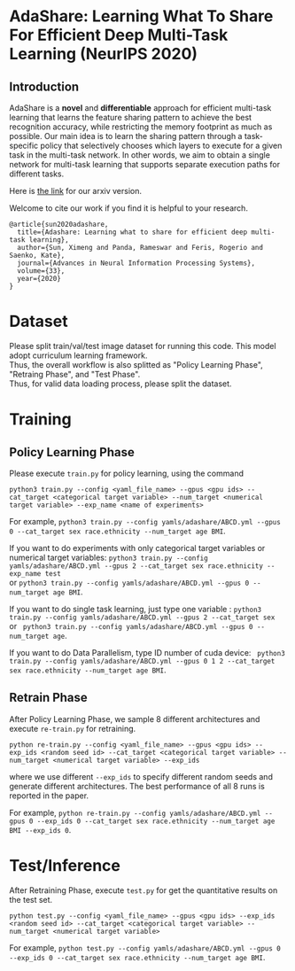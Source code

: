 # AdaShare: Learning What To Share For Efficient Deep Multi-Task Learning (NeurIPS 2020) 


## Introduction


AdaShare is a **novel** and **differentiable** approach for efficient multi-task
learning that learns the feature sharing pattern to achieve the best recognition accuracy, while
restricting the memory footprint as much as possible. Our main idea is to learn the sharing pattern
through a task-specific policy that selectively chooses which layers to execute for a given task in
the multi-task network. In other words, we aim to obtain a single network for multi-task learning
that supports separate execution paths for different tasks.

Here is [the link](https://arxiv.org/pdf/1911.12423.pdf) for our arxiv version. 

Welcome to cite our work if you find it is helpful to your research.
```
@article{sun2020adashare,
  title={Adashare: Learning what to share for efficient deep multi-task learning},
  author={Sun, Ximeng and Panda, Rameswar and Feris, Rogerio and Saenko, Kate},
  journal={Advances in Neural Information Processing Systems},
  volume={33},
  year={2020}
}
```

# Dataset 
Please split train/val/test image dataset for running this code. 
This model adopt curriculum learning framework.  
Thus, the overall workflow is also splitted as  "Policy Learning Phase", "Retraing Phase", and "Test Phase".  
Thus, for valid data loading process, please split the dataset.


# Training
## Policy Learning Phase
Please execute `train.py` for policy learning, using the command 
```
python3 train.py --config <yaml_file_name> --gpus <gpu ids> --cat_target <categorical target variable> --num_target <numerical target variable> --exp_name <name of experiments>
```
For example, `python3 train.py --config yamls/adashare/ABCD.yml --gpus 0 --cat_target sex race.ethnicity --num_target age BMI`.

If you want to do experiments with only categorical target variables or numerical target variables: `python3 train.py --config yamls/adashare/ABCD.yml --gpus 2 --cat_target sex race.ethnicity --exp_name test`  
or  `python3 train.py --config yamls/adashare/ABCD.yml --gpus 0 --num_target age BMI`. 
  
If you want to do single task learning, just type one variable :  `python3 train.py --config yamls/adashare/ABCD.yml --gpus 2 --cat_target sex`  
or ` python3 train.py --config yamls/adashare/ABCD.yml --gpus 0 --num_target age`.  
  
If you want to do Data Parallelism, type ID number of cuda device: ` python3 train.py --config yamls/adashare/ABCD.yml --gpus 0 1 2 --cat_target sex race.ethnicity --num_target age BMI`.
  
  
## Retrain Phase
After Policy Learning Phase, we sample 8 different architectures and execute `re-train.py` for retraining.
```
python re-train.py --config <yaml_file_name> --gpus <gpu ids> --exp_ids <random seed id> --cat_target <categorical target variable> --num_target <numerical target variable> --exp_ids
```
where we use different `--exp_ids` to specify different random seeds and generate different architectures. The best performance of all 8 runs is reported in the paper.

For example, `python re-train.py --config yamls/adashare/ABCD.yml --gpus 0 --exp_ids 0 --cat_target sex race.ethnicity --num_target age BMI --exp_ids 0`. 



# Test/Inference
After Retraining Phase, execute `test.py` for get the quantitative results on the test set. 
```
python test.py --config <yaml_file_name> --gpus <gpu ids> --exp_ids <random seed id> --cat_target <categorical target variable> --num_target <numerical target variable>
```
For example, `python test.py --config yamls/adashare/ABCD.yml --gpus 0 --exp_ids 0 --cat_target sex race.ethnicity --num_target age BMI`.








